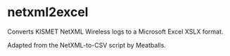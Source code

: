 netxml2excel
=============

Converts KISMET NetXML Wireless logs to a Microsoft Excel XSLX format.

Adapted from the NetXML-to-CSV script by Meatballs.
